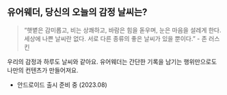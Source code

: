 ## 유어웨더, 당신의 오늘의 감정 날씨는? 

> “햇볕은 감미롭고, 비는 상쾌하고, 바람은 힘을 돋우며, 눈은 마음을 설레게 한다. 세상에 나쁜 날씨란 없다. 서로 다른 종류의 좋은 날씨가 있을 뿐이다.” - 존 러스킨
> 
> 
우리의 감정과 하루도 날씨와 같아요. 유어웨더는 간단한 기록을 남기는 행위만으로도 나만의 컨텐츠가 만들어져요.


- 안드로이드 출시 준비 중 (2023.08)
